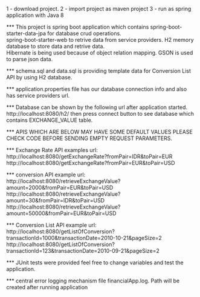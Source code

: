 1 - download project.
2 - import project as maven project
3 - run as spring application with Java 8 

*** This project is spring boot application which contains spring-boot-starter-data-jpa for database crud operations.  
spring-boot-starter-web to retrive data from service providers. H2 memory database to store data and retrive data.  
Hibernate is being used because of object relation mapping. GSON is used to parse json data.  

*** schema.sql and data.sql is providing template data for Conversion List API by using H2 database.

*** application.properties file has our database connection info and also has service providers url. 

*** Database can be shown by the following url after application started.
http://localhost:8080/h2/ then press connect button to see database which contains EXCHANGE_VALUE table.

*** APIS WHICH ARE BELOW MAY HAVE SOME DEFAULT VALUES PLEASE CHECK CODE BEFORE SENDING EMPTY REQUEST PARAMETERS.

*** Exchange Rate API examples url:
    http://localhost:8080/getExchangeRate?fromPair=IDR&toPair=EUR
    http://localhost:8080/getExchangeRate?fromPair=EUR&toPair=USD

*** conversion API example url:
    http://localhost:8080/retrieveExchangeValue?amount=2000&fromPair=EUR&toPair=USD
    http://localhost:8080/retrieveExchangeValue?amount=30&fromPair=IDR&toPair=USD
    http://localhost:8080/retrieveExchangeValue?amount=50000&fromPair=EUR&toPair=USD

*** Conversion List API example url:
    http://localhost:8080/getListOfConversion?transactionId=1000&transactionDate=2010-10-21&pageSize=2
    http://localhost:8080/getListOfConversion?transactionId=123&transactionDate=2010-09-21&pageSize=2
    
*** JUnit tests were provided feel free to change variables and test the application.

*** central error logging mechanism file financialApp.log. Path will be created after running application 